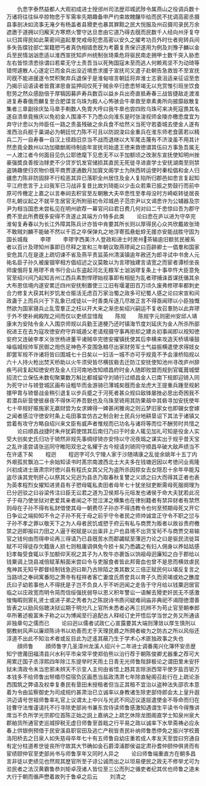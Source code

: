 <!-- { "loadSidebar": true } -->
　　仇悆字泰然益都人大观初成进士授邠州司法歴邓城武陟令属燕山之役调兵数十万诸将往往纵卒掠物悆于军需率先期趣备申严约束故餽饟毕给而民不扰调高密丞摄县事剖决如流事无淹夕有杨盖者县猾吏也暴其罪黥之民大悦服及州召摄司录民万余遮邀于道拥以归廨天方寒燃火警守达旦悆由它道乃得去旣而民数千人经向州牙复夺以归其得民如此莱密间盗起羣党戒毋犯悆高密以安久之擢考功员外时仕者宛转兵间多失告牒铨部亡案籍愬丐者真伪相错悆旣为考覈复责保识遂用为例及刘豫子麟以金兵至民情汹汹悆适以淮西宣抚知庐州统制张琦乘危将驱民南走拥甲士数千突入胁悆左右皆惊溃悆徐谓曰若辈无守土责吾当以死殉国寇未至而逃人何赖焉坚不为动琦等错愕遽散人心遂定已而金兵出没近境悆求援于宣抚司又遣子赴朝告急救皆不至宣抚司旣不能进援遂令焚积聚弃兵退保于是淮甸喧言朝廷将弃淮士志衰沮适亲征诏至悆乃揭示诏语读者皆霣涕思奋监押阎仅死于贼余卒归悆悆帑竭无以充赏惟引班坐饮食慰劳之然众感励倍于厚犒因募庐寿兵数百以益乡兵出奇直抵寿春三战皆捷敌走渡淮进复寿春俄而麟复至合肥谍言乌珠为殿人心怖骇会牛臯救至臯素勇所向披靡敌散复集者三臯副徐庆坠马臯手刜数人免胄大呼曰我牛臯也尝四败乌珠可来决死寇畏其名遂自溃臯竟掖庆以免初金人围濠不下乃悉众向淮东是时张浚视师金陵亦檄悆度宜为弃守计悆以为帅臣任一路之责虽残破之余兵食不给然义当死守若委城去使金人遂有淮西治兵舰于巢湖必为朝廷忧力陈不可且以防説浚曰金重兵在淮东师老食匮若以精兵二万一自寿春一自汉上径趋旧京当不战而退继以大军尾击蔑有不济浚虽不用其计然悆竟全数州以功加徽猷阁待制逾年宣抚司始遣王徳来救徳谓其伍曰方事急吾属无一人渡江者今何面目见仇公耶徳麾下见悆无不以手加额顷之改淛东宣抚使知明州挫豪强奬良善按治赇吏不少贷岁饥发官储损其直民无死徙寻进直学士安抚湖南至则禁盗铸趣使归农物价旣平商贾遂通数月加寳文阁学士为陜西转运使时秦桧倡和金人归疆悆力陈非防固辞不行桧恶其异已落职全州居住及金人复陷所归郡邑如悆言复起知平江府悆言于上曰我军已习战非复昔比故刘琦能以少击众若乘已振之势鼓行而前中原可传檄定上嘉之以言奉祠去积官至左朝散大夫卒悆性至孝母没时方崎岖转徙居丧尽礼朝议起之不就平生居官无所附丽初令邓城邑子范宗尹以文谒悆许为公辅器及宗尹为相当国悆未尝私见在明州欲荐一幕官问曰君日费几何对曰二千悆惊曰吾为郡守费不至此所费旣多安得不贪遂止其端方介特多此类
　　论曰悆在庐以进为守卒完淮甸复寿春以为长江外障其陈兵计亦皆中肯要其所长则以厚得民心众共欣戴故张琦不敢贼刘麟不能破不然以千百之卒保弹丸之地浮寄孤悬蚍蜉无援亦安能战胜守固为国长城哉
　　李璆
　　李璆字西美汴人登政和进士时房州茶输逾旧额贫民被系者以百计及璆知州事即日尽释之宣和三年朝议取燕璆闻之曰百辟卿士一倡羣和国家安危其几在是遂上疏切谏不省及燕平责监英州清溪镇逾年赦还为郎寻试中书舍人元祐名臣子孙久被废锢宰相方倡绍述之议莫敢以为言璆独建言请宽之而宦者谭桢坐丧师废俄将复用璆不肯书行会山东盗起河北无粮军士汹汹璆复条上十事卒忤大臣意免官至绍兴间乃起知吉州江西兵素剽悍璆始视事即有相挺为乱者璆捕诛首谋抚循其余大布恩信境内遂安累迁四州安抚制置使三江旧有堰灌田百万顷久废弗修璆率都刺史合力修复大获其利岁饥发仓赈活无虑百万家治蜀之政多可纪蜀人感之论曰宋宣和间政蛊于上而兵兴于下乱象已成徒以一时善类斥逐几尽故正言不得亟闻璆以小臣独慨然欲为国家寝兵止乱雪羣正之枉以开大来之渐忠矣绍兴嗣运不复收召羣防以此弃璆于外不使补阙殿陛之间而仅以吏绩显惜哉
　　陈规
　　陈规字元则密州安邱人靖康末为安陆令金人入围京师规以兵勤王道梗乃还时镇海节度刘延庆为金人所杀所部祝进王在去为寇攻徳安府守弃城遁父老请规摄守事再拒却之建炎初事闻即以规知徳安府又连破李孝义张世杨进董平诸贼卒完徳安擢镇抚使其后李横来攻造天桥填壕鼓噪临城规帅军民御之炮伤足神色不变围急粮尽出家财劳军士气益振横遣使求得妓女即罢军规不许诸将皆曰围城七十日矣以一妇活一城不亦可乎规竟不予会濠桥陷规以六十人持火枪出焚天桥助以火牛须臾皆尽横拔砦去迁防江安抚使知池州寻改庐州辞疾丐祠复起知徳安府及金人归河南地改知顺昌府时金人随即败盟而规到官辄葺城壁招流亡立保伍未数旬聚粟数万斛比都城留守刘锜行过顺昌金人已南下规即迎锜入同为死守计与锜登城区画布设粗毕而金游骑已薄城矣旣而金龙虎大王提重兵踵至规躬擐甲胄与锜督战金稍引退复以步兵蹙之于河死者甚众规曰敌锋屡挫必思出奇困我不若潜兵斫营使彼昼夜不得休可养吾鋭也及乌珠至锜用其防果刼中其砦寻加安抚使年七十卒规好赈施家无嬴财尝为女求婢得一婢甚闲雅询之则云梦旧家女也即辍女奁嫁之闻者感泣守徳安时条上屯田事宜仿古之制合射士民兵分地耕垦诏下其法于诸镇又尝着有攻守方略自绍兴来文臣有威声者惟规而已功名与诸将等而位不酬劳时共惜之
　　论曰顺昌战捷时朱弁犹羁使馆其后南归乃曰于时金人辄见加礼可知是役金人实受大创矣史氏归功于锜然非规先事绸缪锜亦安恃以守况夜刼之谋实出于规乎昔天宝之乱许逺尝请张巡同守睢阳双忠之名耀于古今规请刘锜同守顺昌卒破大敌声绩当不在许逺下矣
　　程迥
　　程迥字可久宁陵人家于沙随靖康之乱徙余姚年十五丁内外艰孤贫飘泊二十余始知读书时髙宗南渡西北士大夫多在钱塘迥因以考徳问业焉隆兴初成进士唐肃宗时徳兴县有程氏女其父兄为盗所杀因掠女去女隠忍十余年卒能刄盗尽诛其党刳肝心以祭其父兄迥为县丞乃取春秋复讐之义颂之曰大而得其正者也表为英孝程烈女擢知进贤县有子愬母辄私卖田者母年七十犹坐狱吏断需母死服阕理为已分迥驳之曰谷梁传注曰臣无讼君之道为卫侯郑与元咺发也诸侯于命大夫犹若此况子于母乃使坐狱对吏爱其亲者闻之不觉泣涕之横集也在律别籍者有禁异财者有禁然则母在子孙不得有私财借使其母一朝费尽子孙亦不得违教令也何至预期母死又开它日争讼之端抑知不令之子孙不死于母之前乎守令者民之师帅诚宜正守令不职之愆与子孙不孝之罪以敬天下之为人母者民饥或愬于府云有私与商贾为贩者以故谷贵府檄禁之迥即报曰力田之人逼于税赋是以出粜非上户也县境不出货宝茍不与商贾交易输官之钱何由而得申论再三得请乃已县旣苦水而郡蠲赋至薄迥力论之曰是驱民流徙耳赋不可得徒存欠籍唐人损七则租庸调俱免今损十矣乃悉蠲之有妇人佣身以养姑姑感妇孝每受食辄以手加额仰天祝之其子为人牧牛亦裹饭以饷祖母迥廉知之白于郡给以钱粟调上饶县减倍赋革斛面米尝曰令与吏服食者皆此邦膏血也曾不是思而横敛虐民鬼神其无知乎郡督经制钱急迥曰斯乃古除陌之类其数又三倍正赋民何以堪反复言之当路顷之奉祠寓番阳之萧寺有程祥者客亡妻度氏质奁具以育子久而资竭或劝之醮度氏曰子幼若事他人不得抚是子岂不负良人乎不听迥闻之走告于守月给以钱粟迥居官临之以庄政宽而明令简而信绥强抚弱导以恩义积年讐讼一语解去猾吏奸民无不感激悛悔暇则賔礼贤士或进子弟之秀者为之陈説诗书质问疑难祠庙非典祀不谒隠徳潜善皆表之以励风俗聴决狱讼期于明允凡上官所未悉者必再三抗辨不为苟止官至朝奉郎卒所著述极富朱子称之以为博闻至行追配古人释经订史开悟后学当世之务又所通该非独章句之儒而已
　　论曰迥以儒者试政仁心宣露要其大端则薄敛以厚生慎刑以弼教树风声以廉顽陈诗书以劝善而尤于天理民彞之所闗者峻为之防古之所以风俗还淳道不出此不知治术者或反目此为迂逺其蔽乃生于学术心术匪独政事之失也
　　顔师鲁
　　顔师鲁字几圣漳州龙溪人绍兴十二年进士调番禺兴化簿怀安丞歴知宁徳莆田福清县兴水利平市籴常平使郑伯熊以治行荐于朝陈俊卿尤器重之荐可大用累迁国子丞淳熙四年除江东提举时天雨土日青无光师鲁陛辞极论之谓田里未安犴狱未清政令未当忠邪未辨天不示变人主何由省悟上韪其言除浙西常平使岁盐百钜万本钱多不给师鲁出帑缗尽偿宿负区画悉当盐政清肃七年除直秘阁召赴行在上疏论浙西围筑之弊语及权幸复奏民有垦田未授租者但当正其租不宜治以盗种法失邵农本意着为令由监察御史为司成规约甚肃治已立诚率以身教诸生除吏部侍郎会太上皇升遐洪迈请号世祖师鲁率礼官上议谓太上中兴与光武不同迈议遂屈遣使金不辱命而归在铨曹守法惟谨请托不行寻除吏部尚书兼东宫侍读师鲁感激知遇谓生平读书今得豫讲席当不负所学光宗即位首陈正始之説上嘉纳之上疏乞休除龙图阁直学士知泉州泉大郡舶货所通官吏巡城摉税无虚日师鲁至首戢之行平易之政以诚率下水旱斋祷必应永春上供银例预借于民安溪县职官田及逃亡产税皆责民补纳师鲁悉停免之振兴学校葺洛阳桥去之日泉人如失慈母卒年七十有五师鲁自幼庄重若成人孝友天至尝曰穷通自有定分柱道希世徙丧所守故其大节确如金石爵漳浦郡侯谥定肃孙耆仲颐仲俱贤而有宦绩颐仲官至吏部尚书与师鲁享年又同时人异之
　　论曰师鲁端重直方在朝多昌言非徒以吏绩见也然观其歴官所至子谅公诚而出之以坦易便民之政无不修举尤可为涖民者之法汉黄霸鲁恭刘矩卓茂诸人皆位至三公而列之循吏者纪其优也师鲁之道未大行于朝而循声懋着故列于鲁卓之后云
　　刘清之
